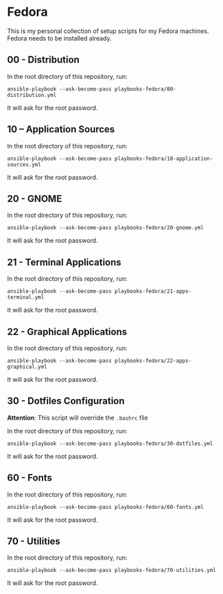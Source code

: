 # Fedora

This is my personal collection of setup scripts for my Fedora machines.  
Fedora needs to be installed already.

## 00 - Distribution

In the root directory of this repository, run:

```shell
ansible-playbook --ask-become-pass playbooks-fedora/00-distribution.yml
```

It will ask for the root password.

## 10 – Application Sources

In the root directory of this repository, run:

```shell
ansible-playbook --ask-become-pass playbooks-fedora/10-application-sources.yml
```

It will ask for the root password.

## 20 - GNOME

In the root directory of this repository, run:

```shell
ansible-playbook --ask-become-pass playbooks-fedora/20-gnome.yml
```

It will ask for the root password.

## 21 - Terminal Applications

In the root directory of this repository, run:

```shell
ansible-playbook --ask-become-pass playbooks-fedora/21-apps-terminal.yml
```

It will ask for the root password.

## 22 - Graphical Applications

In the root directory of this repository, run:

```shell
ansible-playbook --ask-become-pass playbooks-fedora/22-apps-graphical.yml
```

It will ask for the root password.

## 30 - Dotfiles Configuration

**Attention**: This script will override the `.bashrc` file

In the root directory of this repository, run:

```shell
ansible-playbook --ask-become-pass playbooks-fedora/30-dotfiles.yml
```

It will ask for the root password.

## 60 - Fonts

In the root directory of this repository, run:

```shell
ansible-playbook --ask-become-pass playbooks-fedora/60-fonts.yml
```

It will ask for the root password.

## 70 - Utilities

In the root directory of this repository, run:

```shell
ansible-playbook --ask-become-pass playbooks-fedora/70-utilities.yml
```

It will ask for the root password.
